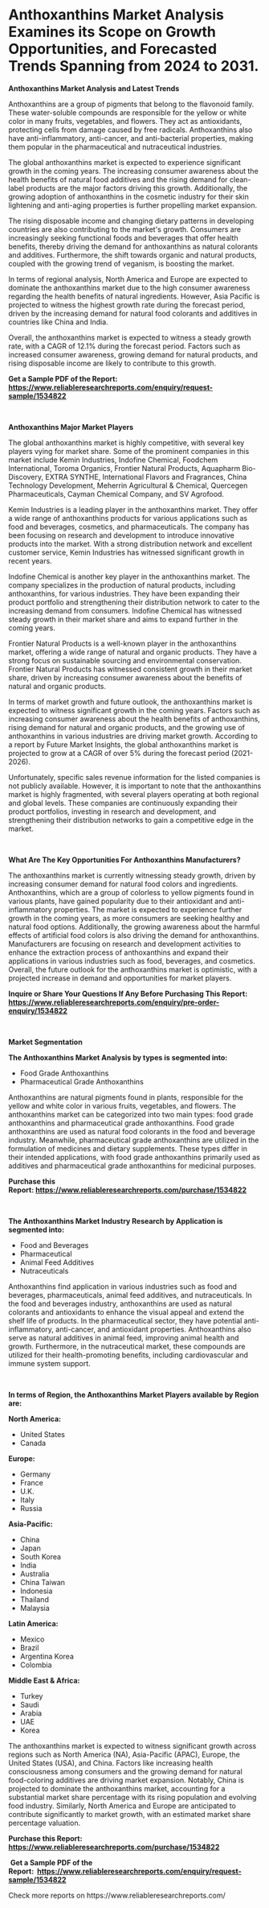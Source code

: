 <p><h1>Anthoxanthins Market Analysis Examines its Scope on Growth Opportunities, and Forecasted Trends Spanning from 2024 to 2031.</h1></p><p><strong>Anthoxanthins Market Analysis and Latest Trends</strong></p>
<p><p>Anthoxanthins are a group of pigments that belong to the flavonoid family. These water-soluble compounds are responsible for the yellow or white color in many fruits, vegetables, and flowers. They act as antioxidants, protecting cells from damage caused by free radicals. Anthoxanthins also have anti-inflammatory, anti-cancer, and anti-bacterial properties, making them popular in the pharmaceutical and nutraceutical industries.</p><p>The global anthoxanthins market is expected to experience significant growth in the coming years. The increasing consumer awareness about the health benefits of natural food additives and the rising demand for clean-label products are the major factors driving this growth. Additionally, the growing adoption of anthoxanthins in the cosmetic industry for their skin lightening and anti-aging properties is further propelling market expansion.</p><p>The rising disposable income and changing dietary patterns in developing countries are also contributing to the market's growth. Consumers are increasingly seeking functional foods and beverages that offer health benefits, thereby driving the demand for anthoxanthins as natural colorants and additives. Furthermore, the shift towards organic and natural products, coupled with the growing trend of veganism, is boosting the market.</p><p>In terms of regional analysis, North America and Europe are expected to dominate the anthoxanthins market due to the high consumer awareness regarding the health benefits of natural ingredients. However, Asia Pacific is projected to witness the highest growth rate during the forecast period, driven by the increasing demand for natural food colorants and additives in countries like China and India.</p><p>Overall, the anthoxanthins market is expected to witness a steady growth rate, with a CAGR of 12.1% during the forecast period. Factors such as increased consumer awareness, growing demand for natural products, and rising disposable income are likely to contribute to this growth.</p></p>
<p><strong>Get a Sample PDF of the Report:&nbsp; <a href="https://www.reliableresearchreports.com/enquiry/request-sample/1534822">https://www.reliableresearchreports.com/enquiry/request-sample/1534822</a></strong></p>
<p>&nbsp;</p>
<p><strong>Anthoxanthins Major Market Players</strong></p>
<p><p>The global anthoxanthins market is highly competitive, with several key players vying for market share. Some of the prominent companies in this market include Kemin Industries, Indofine Chemical, Foodchem International, Toroma Organics, Frontier Natural Products, Aquapharm Bio-Discovery, EXTRA SYNTHE, International Flavors and Fragrances, China Technology Development, Meherrin Agricultural & Chemical, Quercegen Pharmaceuticals, Cayman Chemical Company, and SV Agrofood.</p><p>Kemin Industries is a leading player in the anthoxanthins market. They offer a wide range of anthoxanthins products for various applications such as food and beverages, cosmetics, and pharmaceuticals. The company has been focusing on research and development to introduce innovative products into the market. With a strong distribution network and excellent customer service, Kemin Industries has witnessed significant growth in recent years.</p><p>Indofine Chemical is another key player in the anthoxanthins market. The company specializes in the production of natural products, including anthoxanthins, for various industries. They have been expanding their product portfolio and strengthening their distribution network to cater to the increasing demand from consumers. Indofine Chemical has witnessed steady growth in their market share and aims to expand further in the coming years.</p><p>Frontier Natural Products is a well-known player in the anthoxanthins market, offering a wide range of natural and organic products. They have a strong focus on sustainable sourcing and environmental conservation. Frontier Natural Products has witnessed consistent growth in their market share, driven by increasing consumer awareness about the benefits of natural and organic products.</p><p>In terms of market growth and future outlook, the anthoxanthins market is expected to witness significant growth in the coming years. Factors such as increasing consumer awareness about the health benefits of anthoxanthins, rising demand for natural and organic products, and the growing use of anthoxanthins in various industries are driving market growth. According to a report by Future Market Insights, the global anthoxanthins market is projected to grow at a CAGR of over 5% during the forecast period (2021-2026).</p><p>Unfortunately, specific sales revenue information for the listed companies is not publicly available. However, it is important to note that the anthoxanthins market is highly fragmented, with several players operating at both regional and global levels. These companies are continuously expanding their product portfolios, investing in research and development, and strengthening their distribution networks to gain a competitive edge in the market.</p></p>
<p>&nbsp;</p>
<p><strong>What Are The Key Opportunities For Anthoxanthins Manufacturers?</strong></p>
<p><p>The anthoxanthins market is currently witnessing steady growth, driven by increasing consumer demand for natural food colors and ingredients. Anthoxanthins, which are a group of colorless to yellow pigments found in various plants, have gained popularity due to their antioxidant and anti-inflammatory properties. The market is expected to experience further growth in the coming years, as more consumers are seeking healthy and natural food options. Additionally, the growing awareness about the harmful effects of artificial food colors is also driving the demand for anthoxanthins. Manufacturers are focusing on research and development activities to enhance the extraction process of anthoxanthins and expand their applications in various industries such as food, beverages, and cosmetics. Overall, the future outlook for the anthoxanthins market is optimistic, with a projected increase in demand and opportunities for market players.</p></p>
<p><strong>Inquire or Share Your Questions If Any Before Purchasing This Report: <a href="https://www.reliableresearchreports.com/enquiry/pre-order-enquiry/1534822">https://www.reliableresearchreports.com/enquiry/pre-order-enquiry/1534822</a></strong></p>
<p>&nbsp;</p>
<p><strong>Market Segmentation</strong></p>
<p><strong>The Anthoxanthins Market Analysis by types is segmented into:</strong></p>
<p><ul><li>Food Grade Anthoxanthins</li><li>Pharmaceutical Grade Anthoxanthins</li></ul></p>
<p><p>Anthoxanthins are natural pigments found in plants, responsible for the yellow and white color in various fruits, vegetables, and flowers. The anthoxanthins market can be categorized into two main types: food grade anthoxanthins and pharmaceutical grade anthoxanthins. Food grade anthoxanthins are used as natural food colorants in the food and beverage industry. Meanwhile, pharmaceutical grade anthoxanthins are utilized in the formulation of medicines and dietary supplements. These types differ in their intended applications, with food grade anthoxanthins primarily used as additives and pharmaceutical grade anthoxanthins for medicinal purposes.</p></p>
<p><strong>Purchase this Report:&nbsp;<a href="https://www.reliableresearchreports.com/purchase/1534822">https://www.reliableresearchreports.com/purchase/1534822</a></strong></p>
<p>&nbsp;</p>
<p><strong>The Anthoxanthins Market Industry Research by Application is segmented into:</strong></p>
<p><ul><li>Food and Beverages</li><li>Pharmaceutical</li><li>Animal Feed Additives</li><li>Nutraceuticals</li></ul></p>
<p><p>Anthoxanthins find application in various industries such as food and beverages, pharmaceuticals, animal feed additives, and nutraceuticals. In the food and beverages industry, anthoxanthins are used as natural colorants and antioxidants to enhance the visual appeal and extend the shelf life of products. In the pharmaceutical sector, they have potential anti-inflammatory, anti-cancer, and antioxidant properties. Anthoxanthins also serve as natural additives in animal feed, improving animal health and growth. Furthermore, in the nutraceutical market, these compounds are utilized for their health-promoting benefits, including cardiovascular and immune system support.</p></p>
<p>&nbsp;</p>
<p><strong>In terms of Region, the Anthoxanthins Market Players available by Region are:</strong></p>
<p>
    <p> <strong> North America: </strong>
        <ul>
            <li>United States</li>
            <li>Canada</li>
        </ul>
        </p> 
    <p> <strong> Europe: </strong>
        <ul>
            <li>Germany</li>
            <li>France</li>
            <li>U.K.</li>
            <li>Italy</li>
            <li>Russia</li>
        </ul>
        </p> 
    <p> <strong> Asia-Pacific: </strong>
        <ul>
            <li>China</li>
            <li>Japan</li>
            <li>South Korea</li>
            <li>India</li>
            <li>Australia</li>
            <li>China Taiwan</li>
            <li>Indonesia</li>
            <li>Thailand</li>
            <li>Malaysia</li>
        </ul>
        </p> 
    <p> <strong> Latin America: </strong>
        <ul>
            <li>Mexico</li>
            <li>Brazil</li>
            <li>Argentina Korea</li>
            <li>Colombia</li>
        </ul>
        </p> 
    <p> <strong> Middle East & Africa: </strong>
        <ul>
            <li>Turkey</li>
            <li>Saudi</li>
            <li>Arabia</li>
            <li>UAE</li>
            <li>Korea</li>
        </ul>
    </p>
    </p>
<p><p>The anthoxanthins market is expected to witness significant growth across regions such as North America (NA), Asia-Pacific (APAC), Europe, the United States (USA), and China. Factors like increasing health consciousness among consumers and the growing demand for natural food-coloring additives are driving market expansion. Notably, China is projected to dominate the anthoxanthins market, accounting for a substantial market share percentage with its rising population and evolving food industry. Similarly, North America and Europe are anticipated to contribute significantly to market growth, with an estimated market share percentage valuation.</p></p>
<p><strong>Purchase this Report: <a href="https://www.reliableresearchreports.com/purchase/1534822">https://www.reliableresearchreports.com/purchase/1534822</a></strong></p>
<p>&nbsp;<strong>Get a Sample PDF of the Report:&nbsp;&nbsp;<a href="https://www.reliableresearchreports.com/enquiry/request-sample/1534822">https://www.reliableresearchreports.com/enquiry/request-sample/1534822</a></strong></p>
<p><strong></strong></p>
<p>Check more reports on https://www.reliableresearchreports.com/</p>